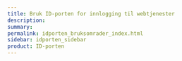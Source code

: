 ```yaml
---
title: Bruk ID-porten for innlogging til webtjenester
description: 
summary: 
permalink: idporten_bruksomrader_index.html
sidebar: idporten_sidebar
product: ID-porten
---
```

